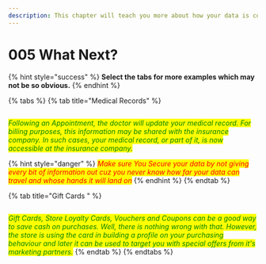 ```yaml
---
description: This chapter will teach you more about how your data is collected.
---
```


# 005 What Next?

{% hint style="success" %}
**Select the tabs for more examples which may not be so obvious.**
{% endhint %}

{% tabs %}
{% tab title="Medical Records" %}
<figure><img src="https://images.unsplash.com/photo-1517048676732-d65bc937f952?crop=entropy&#x26;cs=tinysrgb&#x26;fm=jpg&#x26;ixid=MnwxOTcwMjR8MHwxfHNlYXJjaHwzfHxjb21wYW55fGVufDB8fHx8MTY2MjgyODIyOQ&#x26;ixlib=rb-1.2.1&#x26;q=80" alt=""><figcaption></figcaption></figure>

_<mark style="color:green;">Following an Appointment, the doctor will update your medical record. For billing purposes, this information may be shared with the insurance company. In such cases, your medical record, or part of it, is now accessible at the insurance company.</mark>_

{% hint style="danger" %}
_<mark style="color:red;">Make sure You Secure your data by not giving every bit of information out cuz you never know how far your data can travel and whose hands it will land on</mark>_
{% endhint %}
{% endtab %}

{% tab title="Gift Cards " %}
<figure><img src="https://images.unsplash.com/photo-1563302111-eab4b145e6c9?crop=entropy&#x26;cs=tinysrgb&#x26;fm=jpg&#x26;ixid=MnwxOTcwMjR8MHwxfHNlYXJjaHwxMHx8Z2lmdCUyMGNhcmRzfGVufDB8fHx8MTY2MjgyODcyMQ&#x26;ixlib=rb-1.2.1&#x26;q=80" alt=""><figcaption></figcaption></figure>

_<mark style="color:green;">Gift Cards, Store Loyalty Cards, Vouchers and Coupons can be a good way to save cash on purchases. Well, there is nothing wrong with that. However, the store is using the card in building a profile on your purchasing behaviour and later it can be used to target you with special offers from it's marketing partners.</mark>_
{% endtab %}
{% endtabs %}
